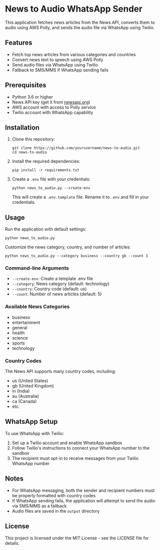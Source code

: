 # News to Audio WhatsApp Sender

This application fetches news articles from the News API, converts them to audio using AWS Polly, and sends the audio file via WhatsApp using Twilio.

## Features

- Fetch top news articles from various categories and countries
- Convert news text to speech using AWS Polly
- Send audio files via WhatsApp using Twilio
- Fallback to SMS/MMS if WhatsApp sending fails

## Prerequisites

- Python 3.6 or higher
- News API key (get it from [newsapi.org](https://newsapi.org/))
- AWS account with access to Polly service
- Twilio account with WhatsApp capability

## Installation

1. Clone this repository:
   ```
   git clone https://github.com/yourusername/news-to-audio.git
   cd news-to-audio
   ```

2. Install the required dependencies:
   ```
   pip install -r requirements.txt
   ```

3. Create a `.env` file with your credentials:
   ```
   python news_to_audio.py --create-env
   ```
   This will create a `.env.template` file. Rename it to `.env` and fill in your credentials.

## Usage

Run the application with default settings:
```
python news_to_audio.py
```

Customize the news category, country, and number of articles:
```
python news_to_audio.py --category business --country gb --count 3
```

### Command-line Arguments

- `--create-env`: Create a template .env file
- `--category`: News category (default: technology)
- `--country`: Country code (default: us)
- `--count`: Number of news articles (default: 5)

### Available News Categories

- business
- entertainment
- general
- health
- science
- sports
- technology

### Country Codes

The News API supports many country codes, including:
- us (United States)
- gb (United Kingdom)
- in (India)
- au (Australia)
- ca (Canada)
- etc.

## WhatsApp Setup

To use WhatsApp with Twilio:

1. Set up a Twilio account and enable WhatsApp sandbox
2. Follow Twilio's instructions to connect your WhatsApp number to the sandbox
3. The recipient must opt-in to receive messages from your Twilio WhatsApp number

## Notes

- For WhatsApp messaging, both the sender and recipient numbers must be properly formatted with country codes
- If WhatsApp sending fails, the application will attempt to send the audio via SMS/MMS as a fallback
- Audio files are saved in the `output` directory

## License

This project is licensed under the MIT License - see the LICENSE file for details.